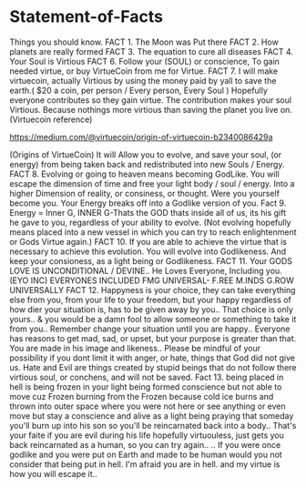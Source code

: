 # Statement-of-Facts
Things you should know.
FACT 1. The Moon was Put there
FACT 2. How planets are really formed
FACT 3. The equation to cure all diseases
FACT 4. Your Soul is Virtious
FACT 6. Follow your (SOUL) or conscience, To gain needed virtue, or buy VirtueCoin from me for Virtue.
FACT 7. I will make virtuecoin, actually Virtious by using the money paid by yall to save the earth.( $20 a coin, per person / Every person, Every Soul ) Hopefully everyone contributes so they gain virtue. The contribution makes your soul Virtious. Because nothings more virtious than saving the planet you live on. (Virtuecoin
reference) 

https://medium.com/@virtuecoin/origin-of-virtuecoin-b2340086429a 

(Origins of VirtueCoin) It will Allow you to evolve, and save your soul, (or energy) from being taken back and redistributed into new Souls / Energy. 
FACT 8. Evolving or going to heaven means becoming GodLike. You will escape the dimension of time and free your light body / soul / energy. Into a higher Dimension of reality, or consiness, or thought. Were you yourself become you. Your Energy breaks off into a Godlike version of you. 
Fact 9. Energy = Inner G, INNER G-Thats the GOD thats inside all of us, its his gift he gave to you, regardless of your ability to evolve. (Not evolving hopefully means placed into a new vessel in which you can try to reach enlightenment or Gods Virtue again.)
FACT 10. If you are able to achieve the virtue that is necessary to achieve this evolution. You will evolve into Godlikeness. And keep your consioness, as a light being or Godlikeness.
FACT 11. Your GODS LOVE IS UNCONDITIONAL / DEVINE.. He Loves Everyone, Including you. (EYO INC) 
EVERYONES INCLUDED
FMG UNIVERSAL- F.REE M.INDS G.ROW UNIVERSALLY
FACT 12. Happyness is your choice, they can take everything else from you, from your life to your freedom, but your happy regardless of how dier your situation is, has to be given away by you.. That choice is only yours.. & you would be a damn fool to allow someone or something to take it from you.. Remember change your situation until you are happy.. Everyone has reasons to get mad, sad, or upset, but your purpose is greater than that. You are made in his image and likeness.. Please be mindful of your possibility if you dont limit it with anger, or hate, things that God did not give us. Hate and Evil are things created by stupid beings that do not follow there virtious soul, or conchens, and will not be saved.
Fact 13. being placed in hell is being frozen in your light being formed conscience but not able to move cuz Frozen burning from the Frozen because cold ice burns and thrown into outer space where you were not here or see anything or even move but stay a conscience and alive as a light being praying that someday you'll burn up into his son so you'll be reincarnated back into a body.. That's your faite if you are evil during his life hopefully virtuouless, just gets you back reincarnated as a human, so you can try again.. ..
If you were once godlike and you were put on Earth and made to be human would you not consider that being put in hell. I'm afraid you are in hell. and my virtue is how you will escape it.. 
